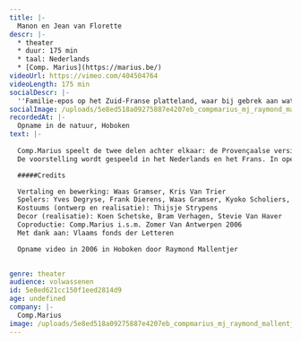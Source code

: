 ```yaml
---
title: |-
  Manon en Jean van Florette
descr: |-
  * theater
  * duur: 175 min
  * taal: Nederlands
  * [Comp. Marius](https://marius.be/)
videoUrl: https://vimeo.com/404504764
videoLength: 175 min
socialDescr: |-
  ''Familie-epos op het Zuid-Franse platteland, waar bij gebrek aan water de pastis onverdund wordt gedronken.''
socialImage: /uploads/5e8ed518a09275887e4207eb_compmarius_mj_raymond_mallentjer05_1_.jpg
recordedAt: |-
  Opname in de natuur, Hoboken
text: |-
  
  Comp.Marius speelt de twee delen achter elkaar: de Provençaalse versie van 'Misdaad en Straf' in openlucht, met tijdens de pauze konijn met pruimen. Marcel Pagnol (1895-1974) beschrijft de Provence in Frankrijk in de jaren '60, moeiteloos te verplaatsen naar het heden.
  De voorstelling wordt gespeeld in het Nederlands en het Frans. In openlucht, in een (laatste) stukje ongerept natuur.

  #####Credits

  Vertaling en bewerking: Waas Gramser, Kris Van Trier
  Spelers: Yves Degryse, Frank Dierens, Waas Gramser, Kyoko Scholiers, Koen Van Impe, Kris Van Trier
  Kostuums (ontwerp en realisatie): Thijsje Strypens
  Decor (realisatie): Koen Schetske, Bram Verhagen, Stevie Van Haver
  Coproductie: Comp.Marius i.s.m. Zomer Van Antwerpen 2006
  Met dank aan: Vlaams fonds der Letteren

  Opname video in 2006 in Hoboken door Raymond Mallentjer

  ‍
genre: theater
audience: volwassenen
id: 5e8ed621cc150f1eed2814d9
age: undefined
company: |-
  Comp.Marius
image: /uploads/5e8ed518a09275887e4207eb_compmarius_mj_raymond_mallentjer05_1_.jpg
---
```

